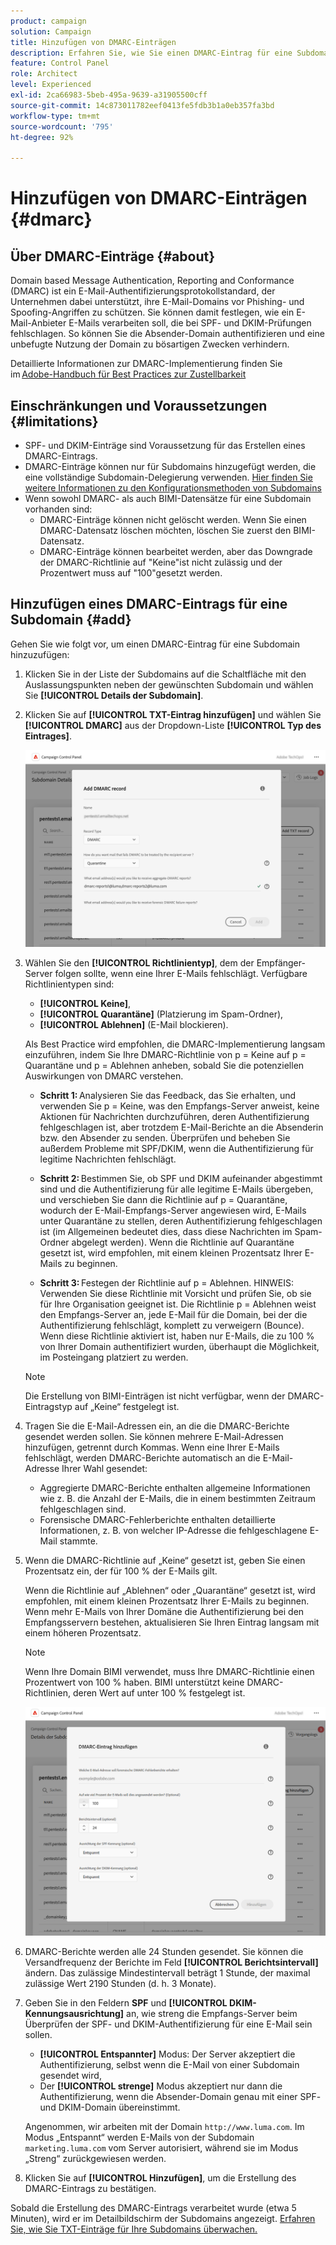 ```yaml
---
product: campaign
solution: Campaign
title: Hinzufügen von DMARC-Einträgen
description: Erfahren Sie, wie Sie einen DMARC-Eintrag für eine Subdomain hinzufügen.
feature: Control Panel
role: Architect
level: Experienced
exl-id: 2ca66983-5beb-495a-9639-a31905500cff
source-git-commit: 14c873011782eef0413fe5fdb3b1a0eb357fa3bd
workflow-type: tm+mt
source-wordcount: '795'
ht-degree: 92%

---
```


# Hinzufügen von DMARC-Einträgen {#dmarc}

## Über DMARC-Einträge {#about}

Domain based Message Authentication, Reporting and Conformance (DMARC) ist ein E-Mail-Authentifizierungsprotokollstandard, der Unternehmen dabei unterstützt, ihre E-Mail-Domains vor Phishing- und Spoofing-Angriffen zu schützen. Sie können damit festlegen, wie ein E-Mail-Anbieter E-Mails verarbeiten soll, die bei SPF- und DKIM-Prüfungen fehlschlagen. So können Sie die Absender-Domain authentifizieren und eine unbefugte Nutzung der Domain zu bösartigen Zwecken verhindern.

Detaillierte Informationen zur DMARC-Implementierung finden Sie im [Adobe-Handbuch für Best Practices zur Zustellbarkeit](https://experienceleague.adobe.com/docs/deliverability-learn/deliverability-best-practice-guide/additional-resources/technotes/implement-dmarc.html?lang=de)

## Einschränkungen und Voraussetzungen {#limitations}

* SPF- und DKIM-Einträge sind Voraussetzung für das Erstellen eines DMARC-Eintrags.
* DMARC-Einträge können nur für Subdomains hinzugefügt werden, die eine vollständige Subdomain-Delegierung verwenden. [Hier finden Sie weitere Informationen zu den Konfigurationsmethoden von Subdomains](subdomains-branding.md#subdomain-delegation-methods)
* Wenn sowohl DMARC- als auch BIMI-Datensätze für eine Subdomain vorhanden sind:
   * DMARC-Einträge können nicht gelöscht werden. Wenn Sie einen DMARC-Datensatz löschen möchten, löschen Sie zuerst den BIMI-Datensatz.
   * DMARC-Einträge können bearbeitet werden, aber das Downgrade der DMARC-Richtlinie auf &quot;Keine&quot;ist nicht zulässig und der Prozentwert muss auf &quot;100&quot;gesetzt werden.

## Hinzufügen eines DMARC-Eintrags für eine Subdomain {#add}

Gehen Sie wie folgt vor, um einen DMARC-Eintrag für eine Subdomain hinzuzufügen:

1. Klicken Sie in der Liste der Subdomains auf die Schaltfläche mit den Auslassungspunkten neben der gewünschten Subdomain und wählen Sie **[!UICONTROL Details der Subdomain]**.

1. Klicken Sie auf **[!UICONTROL TXT-Eintrag hinzufügen]** und wählen Sie **[!UICONTROL DMARC]** aus der Dropdown-Liste **[!UICONTROL Typ des Eintrages]**.

   ![](assets/dmarc-add.png)

1. Wählen Sie den **[!UICONTROL Richtlinientyp]**, dem der Empfänger-Server folgen sollte, wenn eine Ihrer E-Mails fehlschlägt. Verfügbare Richtlinientypen sind:

   * **[!UICONTROL Keine]**,
   * **[!UICONTROL Quarantäne]** (Platzierung im Spam-Ordner),
   * **[!UICONTROL Ablehnen]** (E-Mail blockieren).

   Als Best Practice wird empfohlen, die DMARC-Implementierung langsam einzuführen, indem Sie Ihre DMARC-Richtlinie von p = Keine auf p = Quarantäne und p = Ablehnen anheben, sobald Sie die potenziellen Auswirkungen von DMARC verstehen.

   * **Schritt 1:** Analysieren Sie das Feedback, das Sie erhalten, und verwenden Sie p = Keine, was den Empfangs-Server anweist, keine Aktionen für Nachrichten durchzuführen, deren Authentifizierung fehlgeschlagen ist, aber trotzdem E-Mail-Berichte an die Absenderin bzw. den Absender zu senden. Überprüfen und beheben Sie außerdem Probleme mit SPF/DKIM, wenn die Authentifizierung für legitime Nachrichten fehlschlägt.

   * **Schritt 2:** Bestimmen Sie, ob SPF und DKIM aufeinander abgestimmt sind und die Authentifizierung für alle legitime E-Mails übergeben, und verschieben Sie dann die Richtlinie auf p = Quarantäne, wodurch der E-Mail-Empfangs-Server angewiesen wird, E-Mails unter Quarantäne zu stellen, deren Authentifizierung fehlgeschlagen ist (im Allgemeinen bedeutet dies, dass diese Nachrichten im Spam-Ordner abgelegt werden). Wenn die Richtlinie auf Quarantäne gesetzt ist, wird empfohlen, mit einem kleinen Prozentsatz Ihrer E-Mails zu beginnen.

   * **Schritt 3:** Festegen der Richtlinie auf p = Ablehnen. HINWEIS: Verwenden Sie diese Richtlinie mit Vorsicht und prüfen Sie, ob sie für Ihre Organisation geeignet ist. Die Richtlinie p = Ablehnen weist den Empfangs-Server an, jede E-Mail für die Domain, bei der die Authentifizierung fehlschlägt, komplett zu verweigern (Bounce). Wenn diese Richtlinie aktiviert ist, haben nur E-Mails, die zu 100 % von Ihrer Domain authentifiziert wurden, überhaupt die Möglichkeit, im Posteingang platziert zu werden.

   >[!NOTE]
   >
   > Die Erstellung von BIMI-Einträgen ist nicht verfügbar, wenn der DMARC-Eintragstyp auf „Keine“ festgelegt ist.

1. Tragen Sie die E-Mail-Adressen ein, an die die DMARC-Berichte gesendet werden sollen. Sie können mehrere E-Mail-Adressen hinzufügen, getrennt durch Kommas. Wenn eine Ihrer E-Mails fehlschlägt, werden DMARC-Berichte automatisch an die E-Mail-Adresse Ihrer Wahl gesendet:

   * Aggregierte DMARC-Berichte enthalten allgemeine Informationen wie z. B. die Anzahl der E-Mails, die in einem bestimmten Zeitraum fehlgeschlagen sind.
   * Forensische DMARC-Fehlerberichte enthalten detaillierte Informationen, z. B. von welcher IP-Adresse die fehlgeschlagene E-Mail stammte.

1. Wenn die DMARC-Richtlinie auf „Keine“ gesetzt ist, geben Sie einen Prozentsatz ein, der für 100 % der E-Mails gilt.

   Wenn die Richtlinie auf „Ablehnen“ oder „Quarantäne“ gesetzt ist, wird empfohlen, mit einem kleinen Prozentsatz Ihrer E-Mails zu beginnen. Wenn mehr E-Mails von Ihrer Domäne die Authentifizierung bei den Empfangsservern bestehen, aktualisieren Sie Ihren Eintrag langsam mit einem höheren Prozentsatz.

   >[!NOTE]
   >
   >Wenn Ihre Domain BIMI verwendet, muss Ihre DMARC-Richtlinie einen Prozentwert von 100 % haben. BIMI unterstützt keine DMARC-Richtlinien, deren Wert auf unter 100 % festgelegt ist.

   ![](assets/dmarc-add2.png)

1. DMARC-Berichte werden alle 24 Stunden gesendet. Sie können die Versandfrequenz der Berichte im Feld **[!UICONTROL Berichtsintervall]** ändern. Das zulässige Mindestintervall beträgt 1 Stunde, der maximal zulässige Wert 2190 Stunden (d. h. 3 Monate).

1. Geben Sie in den Feldern **SPF** und **[!UICONTROL DKIM-Kennungsausrichtung]** an, wie streng die Empfangs-Server beim Überprüfen der SPF- und DKIM-Authentifizierung für eine E-Mail sein sollen.

   * **[!UICONTROL Entspannter]** Modus: Der Server akzeptiert die Authentifizierung, selbst wenn die E-Mail von einer Subdomain gesendet wird,
   * Der **[!UICONTROL strenge]** Modus akzeptiert nur dann die Authentifizierung, wenn die Absender-Domain genau mit einer SPF- und DKIM-Domain übereinstimmt.

   Angenommen, wir arbeiten mit der Domain `http://www.luma.com`. Im Modus „Entspannt“ werden E-Mails von der Subdomain `marketing.luma.com` vom Server autorisiert, während sie im Modus „Streng“ zurückgewiesen werden.

1. Klicken Sie auf **[!UICONTROL Hinzufügen]**, um die Erstellung des DMARC-Eintrags zu bestätigen.

Sobald die Erstellung des DMARC-Eintrags verarbeitet wurde (etwa 5 Minuten), wird er im Detailbildschirm der Subdomains angezeigt. [Erfahren Sie, wie Sie TXT-Einträge für Ihre Subdomains überwachen.](gs-txt-records.md#monitor)
